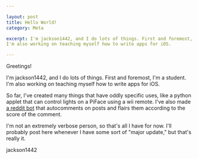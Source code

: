 ```yaml
---

layout: post
title: Hello World!
category: Meta

excerpt: I'm jackson1442, and I do lots of things. First and foremost, I'm a student.
I'm also working on teaching myself how to write apps for iOS.

---
```



Greetings!

I'm jackson1442, and I do lots of things. First and foremost, I'm a student.
I'm also working on teaching myself how to write apps for iOS.

So far, I've created many things that have oddly specific uses, like a python
applet that can control lights on a PiFace using a wii remote. I've also made
[a reddit bot](https://github.com/jackson1442/redditBot) that autocomments on
posts and flairs them according to the score of the comment.

I'm not an extremely verbose person, so that's all I have for now. I'll probably
post here whenever I have some sort of "major update," but that's really it.

jackson1442
